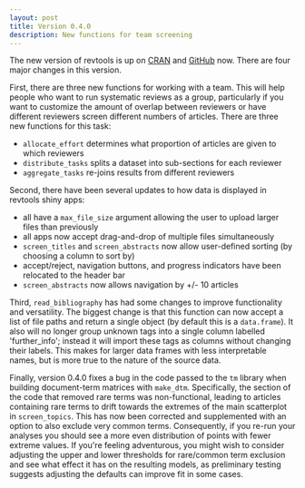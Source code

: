 ```yaml
---
layout: post
title: Version 0.4.0
description: New functions for team screening
---
```

The new version of revtools is up on <a href="https://cran.r-project.org/package=revtools" target="_blank" rel="noopener">CRAN</a> and <a href="https://github.com/mjwestgate/revtools" target="_blank" rel="noopener">GitHub</a> now. There are four major changes in this version.

First, there are three new functions for working with a team. This will help people who want to run systematic reviews as a group, particularly if you want to customize the amount of overlap between reviewers or have different reviewers screen different numbers of articles. There are three new functions for this task:
- <code>allocate_effort</code> determines what proportion of articles are given to which reviewers
- <code>distribute_tasks</code> splits a dataset into sub-sections for each reviewer
- <code>aggregate_tasks</code> re-joins results from different reviewers


Second, there have been several updates to how data is displayed in revtools shiny apps:
- all have a <code>max_file_size</code> argument allowing the user to upload larger files than previously
- all apps now accept drag-and-drop of multiple files simultaneously
- <code>screen_titles</code> and <code>screen_abstracts</code> now allow user-defined sorting (by choosing a column to sort by)
- accept/reject, navigation buttons, and progress indicators have been relocated to the header bar
- <code>screen_abstracts</code> now allows navigation by +/- 10 articles


Third, <code>read_bibliography</code> has had some changes to improve functionality and versatility. The biggest change is that this function can now accept a list of file paths and  return a single object (by default this is a <code>data.frame</code>). It also will no longer group unknown tags into a single column labelled 'further_info'; instead it will import these tags as columns without changing their labels. This makes for larger data frames with less interpretable names, but is more true to the nature of the source data.


Finally, version 0.4.0 fixes a bug in the code passed to the <code>tm</code> library when building document-term matrices with <code>make_dtm</code>. Specifically, the section of the code that removed rare terms was non-functional, leading to articles containing rare terms to drift towards the extremes of the main scatterplot in <code>screen_topics</code>. This has now been corrected and supplemented with an option to also exclude very common terms. Consequently, if you re-run your analyses you should see a more even distribution of points with fewer extreme values. If you're feeling adventurous, you might wish to consider adjusting the upper and lower thresholds for rare/common term exclusion and see what effect it has on the resulting models, as preliminary testing suggests adjusting the defaults can improve fit in some cases.
